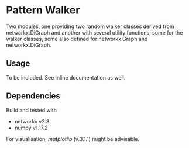 # Pattern Walker

Two modules, one providing two random walker classes derived from
networkx.DiGraph and another with several utility functions, some for the
walker classes, some also defined for networkx.Graph and networkx.DiGraph.

## Usage

To be included. See inline documentation as well.

## Dependencies

Build and tested with
- networkx v2.3
- numpy v1.17.2

For visualisation, *matplotlib* (v.3.1.1) might be advisable.

